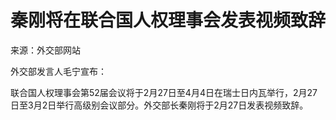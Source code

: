 # 秦刚将在联合国人权理事会发表视频致辞

来源：外交部网站

外交部发言人毛宁宣布：

联合国人权理事会第52届会议将于2月27日至4月4日在瑞士日内瓦举行，2月27日至3月2日举行高级别会议部分。外交部长秦刚将于2月27日发表视频致辞。

